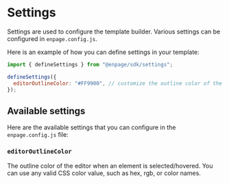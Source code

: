 # Settings

Settings are used to configure the template builder.
Various settings can be configured in `enpage.config.js`.

Here is an example of how you can define settings in your template:

```javascript [enpage.config.js]
import { defineSettings } from "@enpage/sdk/settings";

defineSettings({
  editorOutlineColor: "#FF9900", // customize the outline color of the editor when an element is selected/hovered
});
```

## Available settings

Here are the available settings that you can configure in the `enpage.config.js` file:

### `editorOutlineColor`

The outline color of the editor when an element is selected/hovered. You can use any valid CSS color value, such as hex, rgb, or color names.
